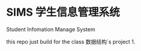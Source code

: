 # SIMS 学生信息管理系统

Student Infomation Manage System

this repo just build for the class 数据结构`s project 1.